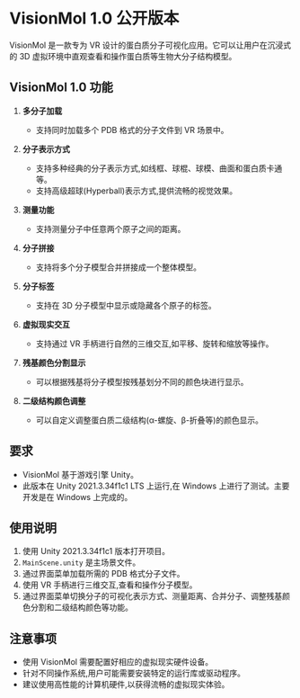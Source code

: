 # VisionMol 1.0 公开版本

VisionMol 是一款专为 VR 设计的蛋白质分子可视化应用。它可以让用户在沉浸式的 3D 虚拟环境中直观查看和操作蛋白质等生物大分子结构模型。

## VisionMol 1.0 功能

1. **多分子加载**
   - 支持同时加载多个 PDB 格式的分子文件到 VR 场景中。

2. **分子表示方式**
   - 支持多种经典的分子表示方式,如线框、球棍、球模、曲面和蛋白质卡通等。
   - 支持高级超球(Hyperball)表示方式,提供流畅的视觉效果。

3. **测量功能**
   - 支持测量分子中任意两个原子之间的距离。

4. **分子拼接**
   - 支持将多个分子模型合并拼接成一个整体模型。

5. **分子标签**
   - 支持在 3D 分子模型中显示或隐藏各个原子的标签。

6. **虚拟现实交互**
   - 支持通过 VR 手柄进行自然的三维交互,如平移、旋转和缩放等操作。

7. **残基颜色分割显示**
   - 可以根据残基将分子模型按残基划分不同的颜色块进行显示。

8. **二级结构颜色调整**
   - 可以自定义调整蛋白质二级结构(α-螺旋、β-折叠等)的颜色显示。

## 要求

- VisionMol 基于游戏引擎 Unity。
- 此版本在 Unity 2021.3.34f1c1 LTS 上运行,在 Windows 上进行了测试。主要开发是在 Windows 上完成的。

## 使用说明

1. 使用 Unity 2021.3.34f1c1 版本打开项目。
2. `MainScene.unity` 是主场景文件。
3. 通过界面菜单加载所需的 PDB 格式分子文件。
4. 使用 VR 手柄进行三维交互,查看和操作分子模型。
5. 通过界面菜单切换分子的可视化表示方式、测量距离、合并分子、调整残基颜色分割和二级结构颜色等功能。

## 注意事项

- 使用 VisionMol 需要配置好相应的虚拟现实硬件设备。
- 针对不同操作系统,用户可能需要安装特定的运行库或驱动程序。
- 建议使用高性能的计算机硬件,以获得流畅的虚拟现实体验。
